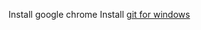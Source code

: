 Install google chrome
Install [git for windows](https://gitforwindows.org/) 
<!--stackedit_data:
eyJoaXN0b3J5IjpbMzc3MDE0NDIwXX0=
-->